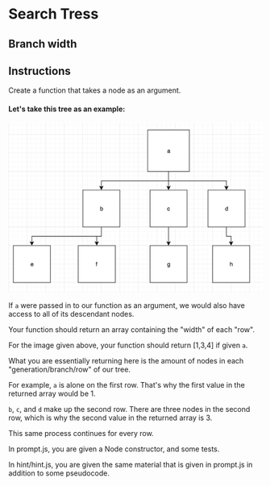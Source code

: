 # Search Tress

## Branch width

## Instructions

Create a function that takes a node as an argument. 

#### Let's take this tree as an example:
<img src="branch-width.png">

If `a` were passed in to our function as an argument, we would also have access to all of its descendant nodes. 

Your function should return an array containing the "width" of each "row".

For the image given above, your function should return [1,3,4] if given `a`.

What you are essentially returning here is the amount of nodes in each "generation/branch/row" of our tree.

For example, `a` is alone on the first row. That's why the first value in the returned array would be 1. 

`b`, `c`, and `d` make up the second row. There are three nodes in the second row, which is why the second value in the returned array is 3. 

This same process continues for every row. 

In prompt.js, you are given a Node constructor, and some tests.

In hint/hint.js, you are given the same material that is given in prompt.js in addition to some pseudocode.